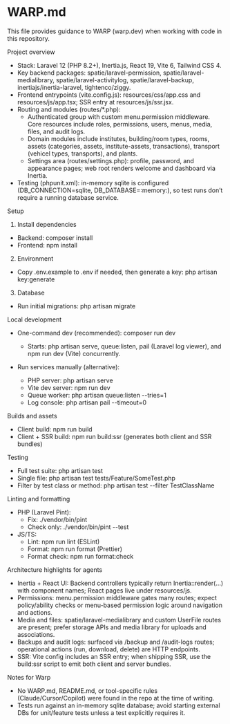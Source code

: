 # WARP.md

This file provides guidance to WARP (warp.dev) when working with code in this repository.

Project overview
- Stack: Laravel 12 (PHP 8.2+), Inertia.js, React 19, Vite 6, Tailwind CSS 4.
- Key backend packages: spatie/laravel-permission, spatie/laravel-medialibrary, spatie/laravel-activitylog, spatie/laravel-backup, inertiajs/inertia-laravel, tightenco/ziggy.
- Frontend entrypoints (vite.config.js): resources/css/app.css and resources/js/app.tsx; SSR entry at resources/js/ssr.jsx.
- Routing and modules (routes/*.php):
  - Authenticated group with custom menu.permission middleware. Core resources include roles, permissions, users, menus, media, files, and audit logs.
  - Domain modules include institutes, building/room types, rooms, assets (categories, assets, institute-assets, transactions), transport (vehicel types, transports), and plants.
  - Settings area (routes/settings.php): profile, password, and appearance pages; web root renders welcome and dashboard via Inertia.
- Testing (phpunit.xml): in-memory sqlite is configured (DB_CONNECTION=sqlite, DB_DATABASE=:memory:), so test runs don’t require a running database service.

Setup
1) Install dependencies
- Backend: composer install
- Frontend: npm install

2) Environment
- Copy .env.example to .env if needed, then generate a key: php artisan key:generate

3) Database
- Run initial migrations: php artisan migrate

Local development
- One-command dev (recommended): composer run dev
  - Starts: php artisan serve, queue:listen, pail (Laravel log viewer), and npm run dev (Vite) concurrently.

- Run services manually (alternative):
  - PHP server: php artisan serve
  - Vite dev server: npm run dev
  - Queue worker: php artisan queue:listen --tries=1
  - Log console: php artisan pail --timeout=0

Builds and assets
- Client build: npm run build
- Client + SSR build: npm run build:ssr (generates both client and SSR bundles)

Testing
- Full test suite: php artisan test
- Single file: php artisan test tests/Feature/SomeTest.php
- Filter by test class or method: php artisan test --filter TestClassName

Linting and formatting
- PHP (Laravel Pint):
  - Fix: ./vendor/bin/pint
  - Check only: ./vendor/bin/pint --test
- JS/TS:
  - Lint: npm run lint (ESLint)
  - Format: npm run format (Prettier)
  - Format check: npm run format:check

Architecture highlights for agents
- Inertia + React UI: Backend controllers typically return Inertia::render(...) with component names; React pages live under resources/js.
- Permissions: menu.permission middleware gates many routes; expect policy/ability checks or menu-based permission logic around navigation and actions.
- Media and files: spatie/laravel-medialibrary and custom UserFile routes are present; prefer storage APIs and media library for uploads and associations.
- Backups and audit logs: surfaced via /backup and /audit-logs routes; operational actions (run, download, delete) are HTTP endpoints.
- SSR: Vite config includes an SSR entry; when shipping SSR, use the build:ssr script to emit both client and server bundles.

Notes for Warp
- No WARP.md, README.md, or tool-specific rules (Claude/Cursor/Copilot) were found in the repo at the time of writing.
- Tests run against an in-memory sqlite database; avoid starting external DBs for unit/feature tests unless a test explicitly requires it.

